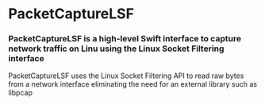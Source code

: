 # PacketCaptureLSF

### PacketCaptureLSF is a high-level Swift interface to capture network traffic on Linu using the Linux Socket Filtering interface  

PacketCaptureLSF uses the Linux Socket Filtering API to read raw bytes from a network interface eliminating the need for an external library such as libpcap
